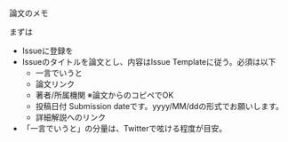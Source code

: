 論文のメモ

まずは

* Issueに登録を
* Issueのタイトルを論文とし、内容はIssue Templateに従う。必須は以下
  * 一言でいうと
  * 論文リンク
  * 著者/所属機関 ※論文からのコピペでOK
  * 投稿日付 Submission dateです。yyyy/MM/ddの形式でお願いします。
  * 詳細解説へのリンク
* 「一言でいうと」の分量は、Twitterで呟ける程度が目安。

